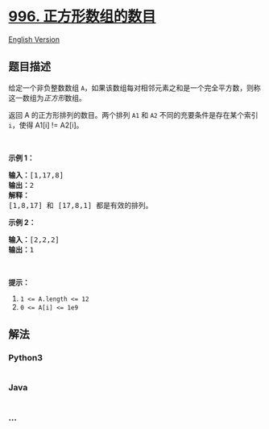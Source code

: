 # [996. 正方形数组的数目](https://leetcode-cn.com/problems/number-of-squareful-arrays)

[English Version](/solution/0900-0999/0996.Number%20of%20Squareful%20Arrays/README_EN.md)

## 题目描述

<!-- 这里写题目描述 -->

<p>给定一个非负整数数组&nbsp;<code>A</code>，如果该数组每对相邻元素之和是一个完全平方数，则称这一数组为<em>正方形</em>数组。</p>

<p>返回 A 的正方形排列的数目。两个排列 <code>A1</code> 和 <code>A2</code> 不同的充要条件是存在某个索引 <code>i</code>，使得 A1[i] != A2[i]。</p>

<p>&nbsp;</p>

<p><strong>示例 1：</strong></p>

<pre><strong>输入：</strong>[1,17,8]
<strong>输出：</strong>2
<strong>解释：</strong>
[1,8,17] 和 [17,8,1] 都是有效的排列。
</pre>

<p><strong>示例 2：</strong></p>

<pre><strong>输入：</strong>[2,2,2]
<strong>输出：</strong>1
</pre>

<p>&nbsp;</p>

<p><strong>提示：</strong></p>

<ol>
	<li><code>1 &lt;= A.length &lt;= 12</code></li>
	<li><code>0 &lt;= A[i] &lt;= 1e9</code></li>
</ol>

## 解法

<!-- 这里可写通用的实现逻辑 -->

<!-- tabs:start -->

### **Python3**

<!-- 这里可写当前语言的特殊实现逻辑 -->

```python

```

### **Java**

<!-- 这里可写当前语言的特殊实现逻辑 -->

```java

```

### **...**

```

```

<!-- tabs:end -->
